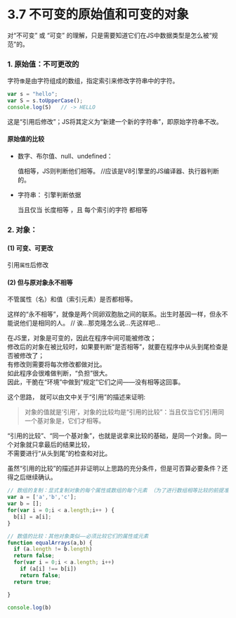 # 3.7 不可变的原始值和可变的对象

对“不可变” 或 “可变” 的理解，只是需要知道它们在JS中数据类型是怎么被“规范”的。


### 1. 原始值：不可更改的  

字符`像`是由字符组成的数组，指定索引来修改字符串中的字符。

``` javascript
var s = "hello";
var S = s.toUpperCase();
console.log(S)   // -> HELLO
``` 

这是“引用后修改”；JS将其定义为“新建一个新的字符串”，即原始字符串不改。


#### 原始值的比较 

- 数字、布尔值、null、undefined：

  值相等，JS则判断他们相等。  //应该是V8引擎里的JS编译器、执行器判断的。

- 字符串： 引擎判断依据
 
  当且仅当 长度相等 ，且 每个索引的字符 都相等
   
### 2. 对象：

#### (1)  可变、可更改

引用`属性`后修改


#### (2)  但与原对象永不相等

不管属性（名）和值（索引元素）是否都相等。

这样的“永不相等”，就像是两个同卵双胞胎之间的联系。出生时基因一样，但永不能说他们是相同的人。
// 诶...那克隆怎么说...先这样吧...  

在JS里，对象是可变的，因此在程序中间可能被修改；  
修改后的对象在被比较时，如果要判断“是否相等”，就要在程序中从头到尾检查是否被修改了；  
有修改则需要将每次修改都做对比。  
如此程序会很难做判断，“负担”很大。  
因此，干脆在“环境”中做到“规定”它们之间——没有相等这回事。  

这个思路，
就可以由文中关于“引用”的描述来证明:  
    
> 对象的值就是‘引用’，对象的比较均是“引用的比较”：当且仅当它们引用同一个基对象是，它们才相等。

“引用的比较”、“同一个基对象”，也就是说拿来比较的基础，是同一个对象。同一个对象就只拿最后的结果比较，  
不需要进行“从头到尾”的检查和对比。  

虽然“引用的比较”的描述并非证明以上思路的充分条件，但是可否算必要条件？还得之后继续确认。


``` javascript
// 数组的复制：显式复制对象的每个属性或数组的每个元素 （为了进行数组相等比较的前提准备）
var a = ['a','b','c'];
var b = [];
for(var i = 0;i < a.length;i++ ) {
  b[i] = a[i];
}

// 数值的比较：其他对象类似——必须比较它们的属性或元素
function equalArrays(a,b) {
  if (a.length != b.length) 
  return false; 
  for(var i = 0;i < a.length; i++)
    if (a[i] !== b[i]) 
    return false;
  return true;

}

console.log(b) 
```



